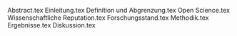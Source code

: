 Abstract.tex
Einleitung.tex
Definition und Abgrenzung.tex
Open Science.tex
Wissenschaftliche Reputation.tex
Forschungsstand.tex
Methodik.tex
Ergebnisse.tex
Diskussion.tex
